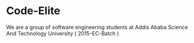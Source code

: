 

# Code-Elite

We are a group of software engineering students at Addis Ababa Science And Technology University ( 2015-EC-Batch )
